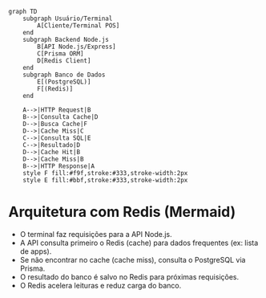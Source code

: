```mermaid
graph TD
    subgraph Usuário/Terminal
        A[Cliente/Terminal POS]
    end
    subgraph Backend Node.js
        B[API Node.js/Express]
        C[Prisma ORM]
        D[Redis Client]
    end
    subgraph Banco de Dados
        E[(PostgreSQL)]
        F[(Redis)]
    end

    A-->|HTTP Request|B
    B-->|Consulta Cache|D
    D-->|Busca Cache|F
    D-->|Cache Miss|C
    C-->|Consulta SQL|E
    C-->|Resultado|D
    D-->|Cache Hit|B
    D-->|Cache Miss|B
    B-->|HTTP Response|A
    style F fill:#f9f,stroke:#333,stroke-width:2px
    style E fill:#bbf,stroke:#333,stroke-width:2px
```

# Arquitetura com Redis (Mermaid)

- O terminal faz requisições para a API Node.js.
- A API consulta primeiro o Redis (cache) para dados frequentes (ex: lista de apps).
- Se não encontrar no cache (cache miss), consulta o PostgreSQL via Prisma.
- O resultado do banco é salvo no Redis para próximas requisições.
- O Redis acelera leituras e reduz carga do banco.
